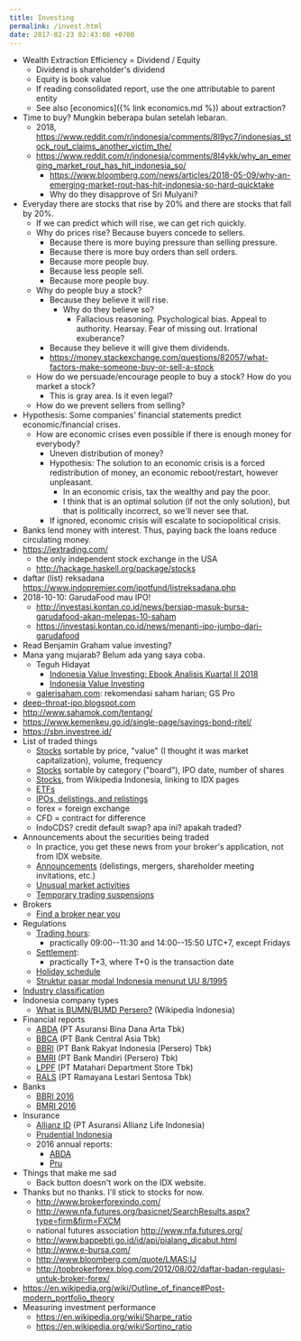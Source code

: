 ```yaml
---
title: Investing
permalink: /invest.html
date: 2017-02-23 02:43:08 +0700
---
```


- Wealth Extraction Efficiency = Dividend / Equity
    - Dividend is shareholder's dividend
    - Equity is book value
    - If reading consolidated report, use the one attributable to parent entity
    - See also [economics]({% link economics.md %}) about extraction?
- Time to buy? Mungkin beberapa bulan setelah lebaran.
    - 2018, https://www.reddit.com/r/indonesia/comments/8l9yc7/indonesias_stock_rout_claims_another_victim_the/
    - https://www.reddit.com/r/indonesia/comments/8l4ykk/why_an_emerging_market_rout_has_hit_indonesia_so/
        - https://www.bloomberg.com/news/articles/2018-05-09/why-an-emerging-market-rout-has-hit-indonesia-so-hard-quicktake
        - Why do they disapprove of Sri Mulyani?
- Everyday there are stocks that rise by 20% and there are stocks that fall by 20%.
    - If we can predict which will rise, we can get rich quickly.
    - Why do prices rise?
    Because buyers concede to sellers.
        - Because there is more buying pressure than selling pressure.
        - Because there is more buy orders than sell orders.
        - Because more people buy.
        - Because less people sell.
        - Because more people buy.
    - Why do people buy a stock?
        - Because they believe it will rise.
            - Why do they believe so?
                - Fallacious reasoning.
                Psychological bias.
                Appeal to authority.
                Hearsay.
                Fear of missing out.
                Irrational exuberance?
        - Because they believe it will give them dividends.
        - https://money.stackexchange.com/questions/82057/what-factors-make-someone-buy-or-sell-a-stock
    - How do we persuade/encourage people to buy a stock?
    How do you market a stock?
        - This is gray area.
        Is it even legal?
    - How do we prevent sellers from selling?
- Hypothesis: Some companies' financial statements predict economic/financial crises.
    - How are economic crises even possible if there is enough money for everybody?
        - Uneven distribution of money?
        - Hypothesis: The solution to an economic crisis is a forced redistribution of money, an economic reboot/restart, however unpleasant.
            - In an economic crisis, tax the wealthy and pay the poor.
            - I think that is an optimal solution (if not the only solution), but that is politically incorrect, so we'll never see that.
        - If ignored, economic crisis will escalate to sociopolitical crisis.
- Banks lend money with interest.
Thus, paying back the loans reduce circulating money.
- https://iextrading.com/
    - the only independent stock exchange in the USA
    - http://hackage.haskell.org/package/stocks
- daftar (list) reksadana https://www.indopremier.com/ipotfund/listreksadana.php
- 2018-10-10: GarudaFood mau IPO!
    - http://investasi.kontan.co.id/news/bersiap-masuk-bursa-garudafood-akan-melepas-10-saham
    - https://investasi.kontan.co.id/news/menanti-ipo-jumbo-dari-garudafood
- Read Benjamin Graham value investing?
- Mana yang mujarab? Belum ada yang saya coba.
    - Teguh Hidayat
        - [Indonesia Value Investing: Ebook Analisis Kuartal II 2018](https://www.teguhhidayat.com/p/ebook-analisis-kuartal-i-2014.html)
        - [Indonesia Value Investing](https://www.thpartner.com/)
    - [galerisaham.com](http://galerisaham.com/): rekomendasi saham harian; GS Pro
- [deep-throat-ipo.blogspot.com](https://deep-throat-ipo.blogspot.com/)
- http://www.sahamok.com/tentang/
- https://www.kemenkeu.go.id/single-page/savings-bond-ritel/
- https://sbn.investree.id/
- List of traded things
    - [Stocks](http://www.idx.co.id/id-id/beranda/informasipasar/saham/ringkasansaham.aspx) sortable by price, "value" (I thought it was market capitalization), volume, frequency
    - [Stocks](http://www.idx.co.id/id-id/beranda/informasipasar/daftarefek/saham.aspx) sortable by category ("board"), IPO date, number of shares
    - [Stocks](https://id.wikipedia.org/wiki/Daftar_perusahaan_yang_tercatat_di_Bursa_Efek_Indonesia), from Wikipedia Indonesia, linking to IDX pages
    - [ETFs](http://www.idx.co.id/id-id/beranda/informasipasar/daftarefek/etf.aspx)
    - [IPOs, delistings, and relistings](http://www.idx.co.id/id-id/beranda/perusahaantercatat/aktivitaspencatatan.aspx)
    - forex = foreign exchange
    - CFD = contract for difference
    - IndoCDS? credit default swap? apa ini? apakah traded?
- Announcements about the securities being traded
    - In practice, you get these news from your broker's application, not from IDX website.
    - [Announcements](http://www.idx.co.id/id-id/beranda/beritadanpengumuman/pengumuman.aspx) (delistings, mergers, shareholder meeting invitations, etc.)
    - [Unusual market activities](http://www.idx.co.id/id-id/beranda/beritadanpengumuman/unusualmarketactivity.aspx)
    - [Temporary trading suspensions](http://www.idx.co.id/id-id/beranda/beritadanpengumuman/suspensi.aspx)
- Brokers
    - [Find a broker near you](http://www.idx.co.id/id-id/beranda/anggotabursaamppartisipan/anggotabursadikotaanda.aspx)
- Regulations
    - [Trading hours](http://www.idx.co.id/id-id/beranda/tentangbei/mekanismeperdagangan/jamperdagangan.aspx):
        - practically 09:00--11:30 and 14:00--15:50 UTC+7, except Fridays
    - [Settlement](http://www.idx.co.id/id-id/beranda/tentangbei/mekanismeperdagangan/saham.aspx):
        - practically T+3, where T+0 is the transaction date
    - [Holiday schedule](http://www.idx.co.id/id-id/beranda/beritadanpengumuman/jadwalliburbursa.aspx)
    - [Struktur pasar modal Indonesia menurut UU 8/1995](http://www.idx.co.id/id-id/beranda/tentangbei/strukturpasarmodalindonesia.aspx)
- [Industry classification](https://en.wikipedia.org/wiki/Industry_classification)
- Indonesia company types
    - [What is BUMN/BUMD Persero?](https://id.wikipedia.org/wiki/Badan_usaha#Persero) (Wikipedia Indonesia)
- Financial reports
    - [ABDA](https://www.abdainsurance.co.id/index.php?option=com_content&view=category&layout=blog&id=41&Itemid=136&lang=id) (PT Asuransi Bina Dana Arta Tbk)
    - [BBCA](http://www.bca.co.id/Tentang-BCA/Hubungan-Investor/Laporan-Keuangan/Laporan-Finansial-Per-Kuartal) (PT Bank Central Asia Tbk)
    - [BBRI](http://phx.corporate-ir.net/phoenix.zhtml?c=148820&p=irol-reportsOther) (PT Bank Rakyat Indonesia (Persero) Tbk)
    - [BMRI](http://ir.bankmandiri.co.id/phoenix.zhtml?c=146157&p=irol-finStatement) (PT Bank Mandiri (Persero) Tbk)
    - [LPPF](http://ir.matahari.co.id/phoenix.zhtml?c=171562&p=irol-reportsother) (PT Matahari Department Store Tbk)
    - [RALS](http://corporate.ramayana.co.id/index.php/en/investor-relation-2/financial-information/financialreports) (PT Ramayana Lestari Sentosa Tbk)
- Banks
    - [BBRI 2016](http://media.corporate-ir.net/media_files/IROL/14/148820/BRI_ENG_31%20Dec_2016_Released_Password_Removed.pdf)
    - [BMRI 2016](http://media.corporate-ir.net/media_files/IROL/14/146157/Bank-Mandiri-Tbk_Ind_31_Desember_2016_Released-.pdf)
- Insurance
    - [Allianz ID](https://www.allianz.co.id/tentang-kami/finansial#keuangan) (PT Asuransi Allianz Life Indonesia)
    - [Prudential Indonesia](https://www.prudential.co.id/corp/prudential_in_id/header/aboutus/financialstatement/index.html)
    - 2016 annual reports:
        - [ABDA](https://www.abdainsurance.co.id/abdanew/lap_keu_thn/Final%20Report%20ABDA%2031%20Des%202016%20with%20opini.pdf)
        - [Pru](https://www.prudential.co.id/export/sites/default/prudential_in_id/resources/downloads/financialstatement/2017/FS_Audited_2016.PDF)
- Things that make me sad
    - Back button doesn't work on the IDX website.
- Thanks but no thanks. I'll stick to stocks for now.
    - http://www.brokerforexindo.com/
    - http://www.nfa.futures.org/basicnet/SearchResults.aspx?type=firm&firm=FXCM
    - national futures association http://www.nfa.futures.org/
    - http://www.bappebti.go.id/id/api/pialang_dicabut.html
    - http://www.e-bursa.com/
    - http://www.bloomberg.com/quote/LMAS:IJ
    - http://topbrokerforex.blog.com/2012/08/02/daftar-badan-regulasi-untuk-broker-forex/
- https://en.wikipedia.org/wiki/Outline_of_finance#Post-modern_portfolio_theory
- Measuring investment performance
    - https://en.wikipedia.org/wiki/Sharpe_ratio
    - https://en.wikipedia.org/wiki/Sortino_ratio
